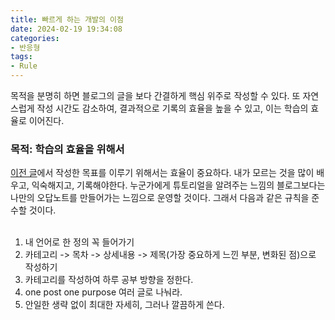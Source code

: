 ```yaml
---
title: 빠르게 하는 개발의 이점
date: 2024-02-19 19:34:08
categories:
- 반응형
tags:
- Rule
---
```


목적을 분명히 하면 블로그의 글을 보다 간결하게 핵심 위주로 작성할 수 있다. 또 자연스럽게 작성 시간도 감소하여, 결과적으로 기록의 효율을 높을 수 있고, 이는 학습의 효율로 이어진다.

### 목적: 학습의 효율을 위해서


[이전 글](https://jun3047.github.io/plan/2022/06/29/goalSet)에서 작성한 목표를 이루기 위해서는 효율이 중요하다. 내가 모르는 것을 많이 배우고, 익숙해지고, 기록해야한다. 누군가에게 튜토리얼을 알려주는 느낌의 블로그보다는 나만의 오답노트를 만들어가는 느낌으로 운영할 것이다. 그래서 다음과 같은 규칙을 준수할 것이다.
<br><br>

1. 내 언어로 한 정의 꼭 들어가기
2. 카테고리 -> 목차 -> 상세내용 -> 제목(가장 중요하게 느낀 부분, 변화된 점)으로 작성하기
3. 카테고리를 작성하여 하루 공부 방향을 정한다.
4. one post one purpose 여러 글로 나눠라.
5. 안일한 생략 없이 최대한 자세히, 그러나 깔끔하게 쓴다.